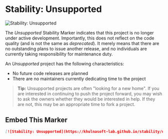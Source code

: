 # Stability: Unsupported

![Stability: Unsupported](https://khulnasoft-lab.github.io/stability/unsupported.svg)

The *Unsupported* Stability Marker indicates that this project is no
longer under active development. Importantly, this does not reflect on
the code quality (and is not the same as _deprecated_). It merely means
that there are no outstanding plans to issue another release, and no
individuals are currently taking responsibility for maintenance duty.

An *Unsupported* project has the following characteristics:

- No future code releases are planned
- There are no maintainers currently dedicating time to the project

> **Tip:** Unsupported projects are often "looking for a new home". If
> you are interested in continuing to push the project forward, you may
> wish to ask the owners whether they would be interested in help. If
> they are not, this may be an appropriate time to fork a project.

## Embed This Marker

```markdown
[![Stability: Unsupported](https://khulnasoft-lab.github.io/stability/unsupported.svg)](https://khulnasoft-lab.github.io/stability/unsupported.html)
```

